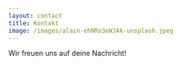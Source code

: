 ```yaml
---
layout: contact
title: Kontakt
image: /images/alain-ehNRo3eWJAk-unsplash.jpeg
---
```


Wir freuen uns auf deine Nachricht!

